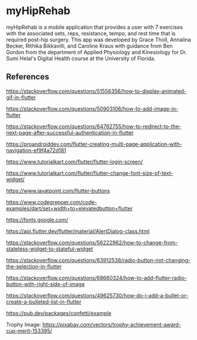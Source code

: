 # myHipRehab

myHipRehab is a mobile application that provides a user with 7 exercises with the associated sets, reps, resistance, tempo, and rest time that is required post-hip surgery. This app was developed by Grace Tholl, Annalina Becker, Rithika Bikkavilli, and Caroline Kraus with guidance from Ben Gordon from the department of Applied Physiology and Kinesiology for Dr. Sumi Helal's Digital Health course at the University of Florida.

## References

https://stackoverflow.com/questions/51556356/how-to-display-animated-gif-in-flutter

https://stackoverflow.com/questions/50903106/how-to-add-image-in-flutter

https://stackoverflow.com/questions/64762755/how-to-redirect-to-the-next-page-after-successful-authentication-in-flutter

https://proandroiddev.com/flutter-creating-multi-page-application-with-navigation-ef9f4a72d181

https://www.tutorialkart.com/flutter/flutter-login-screen/

https://www.tutorialkart.com/flutter/flutter-change-font-size-of-text-widget/

https://www.javatpoint.com/flutter-buttons

https://www.codegrepper.com/code-examples/dart/set+width+to+elevatedbutton+flutter

https://fonts.google.com/

https://api.flutter.dev/flutter/material/AlertDialog-class.html

https://stackoverflow.com/questions/56222962/how-to-change-from-stateless-widget-to-stateful-widget

https://stackoverflow.com/questions/63912538/radio-button-not-changing-the-selection-in-flutter

https://stackoverflow.com/questions/68660324/how-to-add-flutter-radio-button-with-right-side-of-image

https://stackoverflow.com/questions/49625730/how-do-i-add-a-bullet-or-create-a-bulleted-list-in-flutter

https://pub.dev/packages/confetti/example

Trophy Image: https://pixabay.com/vectors/trophy-achievement-award-cup-merit-153395/
